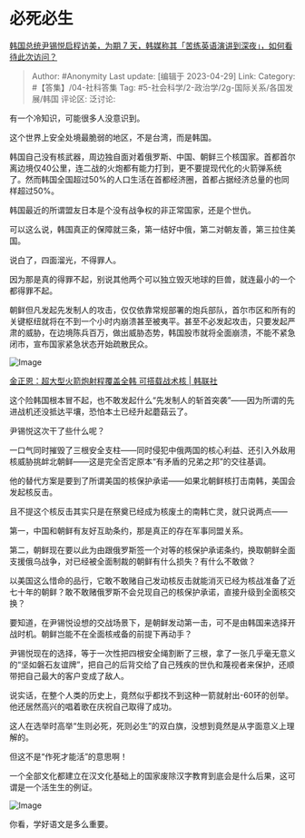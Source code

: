 # 必死必生
[韩国总统尹锡悦启程访美，为期 7 天，韩媒称其「苦练英语演讲到深夜」，如何看待此次访问？](https://www.zhihu.com/question/597450441/answer/3004130506)

> Author: #Anonymity
> Last update: [编辑于 2023-04-29]
> Link:
> Category: #【答集】/04-社科答集
> Tag: #5-社会科学/2-政治学/2g-国际关系/各国发展/韩国 
> 评论区:
> 泛讨论:

有一个冷知识，可能很多人没意识到。

这个世界上安全处境最脆弱的地区，不是台湾，而是韩国。

韩国自己没有核武器，周边独自面对着俄罗斯、中国、朝鲜三个核国家。首都首尔离边境仅40公里，连二战的火炮都有能力打到，更不要提现代化的火箭弹系统了。然而韩国全国超过50%的人口生活在首都经济圈，首都占据经济总量的也同样超过50%。

韩国最近的所谓盟友日本是个没有战争权的非正常国家，还是个世仇。

可以这么说，韩国真正的保障就三条，第一结好中俄，第二对朝友善，第三拉住美国。

说白了，四面溜光，不得罪人。

因为那是真的得罪不起，别说其他两个可以独立毁灭地球的巨兽，就连最小的一个都得罪不起。

朝鲜但凡发起先发制人的攻击，仅仅依靠常规部署的炮兵部队，首尔市区和所有的关键枢纽就将在不到一个小时内崩溃甚至被夷平。甚至不必发起攻击，只要发起严肃的威胁，在边境陈兵百万，做出威胁态势，韩国股市就将全面崩溃，不能不紧急闭市，宣布国家紧急状态开始疏散民众。

![Image](https://pic1.zhimg.com/50/v2-2ed51975e4114e7b6486c8ebd64e238f_720w.jpg?source=1940ef5c)

[金正恩：超大型火箭炮射程覆盖全韩 可搭载战术核 | 韩联社](https://link.zhihu.com/?target=https%3A//m-cn.yna.co.kr/view/ACK20230101000500881)

这个险韩国根本冒不起，也不敢发起什么“先发制人的斩首突袭”——因为所谓的先进战机还没抵达平壤，恐怕本土已经升起蘑菇云了。

尹锡悦这次干了些什么呢？

一口气同时摧毁了三根安全支柱——同时侵犯中俄两国的核心利益、还引入外敌用核威胁挑衅北朝鲜——这是完全否定原本“有矛盾的兄弟之邦”的交往基调。

他的替代方案是要到了所谓美国的核保护承诺——如果北朝鲜核打击南韩，美国会发起核反击。

且不提这个核反击其实只是在祭奠已经成为核废土的南韩亡灵，就只说两点——

第一，中国和朝鲜有友好互助条约，那是真正的存在军事同盟关系。

第二，朝鲜现在要以此为由跟俄罗斯签一个对等的核保护承诺条约，换取朝鲜全面支援俄乌战争，对已经被全面制裁的朝鲜有什么损失？有什么不敢做？

以美国这么惜命的品行，它敢不敢赌自己发动核反击就能消灭已经为核战准备了近七十年的朝鲜？敢不敢赌俄罗斯不会兑现自己的核保护承诺，直接升级到全面核交换？

要知道，在尹锡悦设想的交战场景下，是朝鲜发动第一击，可不是由韩国来选择开战时机。朝鲜岂能不在全面核戒备的前提下再动手？

尹锡悦现在的选择，等于一次性把四根安全绳割断了三根，拿了一张几乎毫无意义的“坚如磐石友谊牌”，把自己的后背交给了自己残疾的世仇和蔑视者来保护，还顺带把自己最大的客户变成了敌人。

说实话，在整个人类的历史上，竟然似乎都找不到这种一箭就射出-60环的创举。他还居然高兴的唱着歌在庆祝自己取得了成功。

这人在选举时高举“生则必死，死则必生”的双白旗，没想到竟然是从字面意义上理解的。

但这不是“作死才能活”的意思啊！

一个全部文化都建立在汉文化基础上的国家废除汉字教育到底会是什么后果，这可谓是一个活生生的例证。

![Image](https://picx.zhimg.com/50/v2-9e1ccb4bfb9c42b4cc8417ba637434f0_720w.jpg?source=1940ef5c)

你看，学好语文是多么重要。
